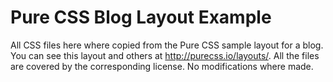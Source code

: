 Pure CSS Blog Layout Example
============================

All CSS files here where copied from the Pure CSS sample layout for a blog. You
can see this layout and others at http://purecss.io/layouts/. All the files are
covered by the corresponding license. No modifications where made.
